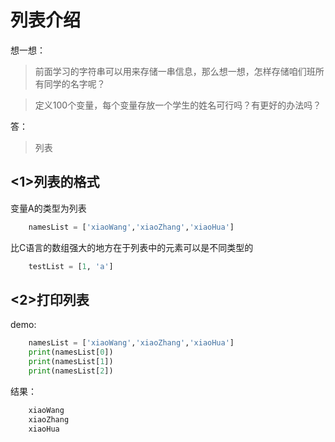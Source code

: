# 列表介绍

想一想：

>前面学习的字符串可以用来存储一串信息，那么想一想，怎样存储咱们班所有同学的名字呢？

>定义100个变量，每个变量存放一个学生的姓名可行吗？有更好的办法吗？

答：

>列表

## <1>列表的格式

变量A的类型为列表

```python
	namesList = ['xiaoWang','xiaoZhang','xiaoHua']
```
比C语言的数组强大的地方在于列表中的元素可以是不同类型的

```python
    testList = [1, 'a']
```

## <2>打印列表

demo:

```python
	namesList = ['xiaoWang','xiaoZhang','xiaoHua']
	print(namesList[0])
	print(namesList[1])
	print(namesList[2])
```

结果：

```python
	xiaoWang
	xiaoZhang
	xiaoHua
```


